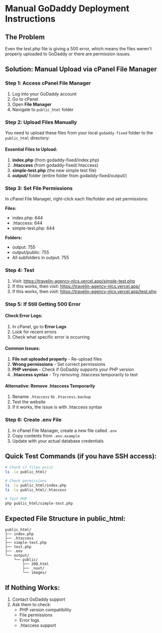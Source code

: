 # Manual GoDaddy Deployment Instructions

## The Problem
Even the test.php file is giving a 500 error, which means the files weren't properly uploaded to GoDaddy or there are permission issues.

## Solution: Manual Upload via cPanel File Manager

### Step 1: Access cPanel File Manager
1. Log into your GoDaddy account
2. Go to cPanel
3. Open **File Manager**
4. Navigate to `public_html` folder

### Step 2: Upload Files Manually
You need to upload these files from your local `godaddy-fixed` folder to the `public_html` directory:

#### Essential Files to Upload:
1. **index.php** (from godaddy-fixed/index.php)
2. **.htaccess** (from godaddy-fixed/.htaccess) 
3. **simple-test.php** (the new simple test file)
4. **output/** folder (entire folder from godaddy-fixed/output/)

### Step 3: Set File Permissions
In cPanel File Manager, right-click each file/folder and set permissions:

**Files:**
- index.php: 644
- .htaccess: 644
- simple-test.php: 644

**Folders:**
- output: 755
- output/public: 755
- All subfolders in output: 755

### Step 4: Test
1. Visit: https://travelin-agency-nlcs.vercel.app/simple-test.php
2. If this works, then visit: https://travelin-agency-nlcs.vercel.app/
3. If this works, then visit: https://travelin-agency-nlcs.vercel.app/test.php

### Step 5: If Still Getting 500 Error

#### Check Error Logs:
1. In cPanel, go to **Error Logs**
2. Look for recent errors
3. Check what specific error is occurring

#### Common Issues:
1. **File not uploaded properly** - Re-upload files
2. **Wrong permissions** - Set correct permissions
3. **PHP version** - Check if GoDaddy supports your PHP version
4. **.htaccess syntax** - Try removing .htaccess temporarily to test

#### Alternative: Remove .htaccess Temporarily
1. Rename `.htaccess` to `.htaccess.backup`
2. Test the website
3. If it works, the issue is with .htaccess syntax

### Step 6: Create .env File
1. In cPanel File Manager, create a new file called `.env`
2. Copy contents from `.env.example`
3. Update with your actual database credentials

## Quick Test Commands (if you have SSH access):
```bash
# Check if files exist
ls -la public_html/

# Check permissions
ls -la public_html/index.php
ls -la public_html/.htaccess

# Test PHP
php public_html/simple-test.php
```

## Expected File Structure in public_html:
```
public_html/
├── index.php
├── .htaccess
├── simple-test.php
├── test.php
├── .env
└── output/
    └── public/
        ├── 200.html
        ├── _nuxt/
        └── images/
```

## If Nothing Works:
1. Contact GoDaddy support
2. Ask them to check:
   - PHP version compatibility
   - File permissions
   - Error logs
   - .htaccess support
